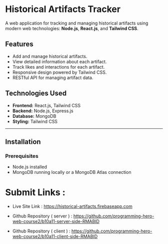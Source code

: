 # Historical Artifacts Tracker

A web application for tracking and managing historical artifacts using modern web technologies: **Node.js**, **React.js**, and **Tailwind CSS**.

## Features

- Add and manage historical artifacts.
- View detailed information about each artifact.
- Track likes and interactions for each artifact.
- Responsive design powered by Tailwind CSS.
- RESTful API for managing artifact data.

## Technologies Used

- **Frontend:** React.js, Tailwind CSS
- **Backend:** Node.js, Express.js
- **Database:** MongoDB
- **Styling:** Tailwind CSS

---

## Installation

### Prerequisites

- Node.js installed
- MongoDB running locally or a MongoDB Atlas connection

# Submit Links :

- Live Site Link : https://historical-artifacts.firebaseapp.com

- Github Repository ( server ) : https://github.com/programming-hero-web-course2/b10a11-server-side-RMABID

- Github Repository ( client ) : https://github.com/programming-hero-web-course2/b10a11-client-side-RMABID
